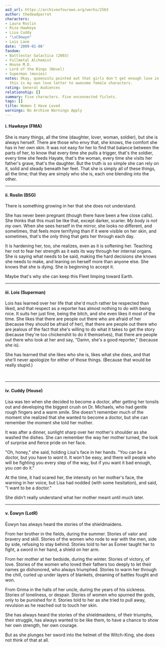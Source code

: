 ```yaml
---
ao3_url: https://archiveofourown.org/works/2563
author: thedeadparrot
characters:
- Laura Roslin
- Riza Hawkeye
- Lisa Cuddy
- "\xC9owyn"
- Lois Lane
date: '2009-01-08'
fandom:
- Battlestar Galactica (2003)
- Fullmetal Alchemist
- House M.D.
- Lord of the Rings (Novel)
- Superman (movies)
notes: Okay, queenzulu pointed out that girls don't get enough love in fandom, so
  this is my own love letter to awesome female characters.
rating: General Audiences
relationship: []
summary: Five characters. Five unconnected ficlets.
tags: []
title: Women I Have Loved
warnings: No Archive Warnings Apply
---
```


#### i. Hawkeye (FMA)

She is many things, all the time (daughter, lover, woman, soldier), but she is always herself. There are those who envy that, she knows, the comfort she has in her own skin. It was not easy for her to find that balance between the parts of her, to know that every time she pulls a trigger, that's the soldier, every time she feeds Hayate, that's the woman, every time she visits her father's grave, that's the daughter. But the truth is so simple she can rely on it, solid and steady beneath her feet. That she is simply all of these things, all the time; that they are simply who she is, each one blending into the other.



---

#### ii. Roslin (BSG)

There is something growing in her that she does not understand.

She has never been pregnant (though there have been a few close calls). She thinks that this must be like that, except darker, scarier. *My body is not my own.* When she sees herself in the mirror, she looks no different, and sometimes, that feels more terrifying than if it were visible on her skin, and sometimes, that's the only thing that gets her through each day.

It is hardening her, too, she realizes, even as it is softening her. Teaching her not to fear her strength as it eats its way through her internal organs. She is saying what needs to be said, making the hard decisions she knows she needs to make, and leaning on herself more than anyone else. She knows that she is dying. She is beginning to accept it.

Maybe that's why she can keep this Fleet limping toward Earth.



---

#### iii. Lois (Superman)

Lois has learned over her life that she'd much rather be respected than liked, and that respect as a reporter has almost nothing to do with being nice. It suits her just fine, being the bitch, and she even likes it most of the time. She likes that there are people out there who are afraid of her (because they should be afraid of her), that there are people out there who are jealous of the fact that she's willing to do what it takes to get the story (because they're too chickenshit to do it themselves), that there are people out there who look at her and say, "Damn, she's a good reporter," (because she is).

She has learned that she likes who she is, likes what she does, and that she'll never apologize for either of those things. (Because that would be really stupid.)

 



---

#### iv. Cuddy (House)

Lisa was ten when she decided to become a doctor, after getting her tonsils out and developing the biggest crush on Dr. Michaels, who had gentle rough fingers and a warm smile. She doesn't remember much of the moment she realized that she wanted to become a doctor, but she can remember the moment she told her mother.

It was after a dinner, sunlight sharp over her mother's shoulder as she washed the dishes. She can remember the way her mother turned, the look of surprise and fierce pride on her face.

"Oh, honey," she said, holding Lisa's face in her hands. "You can be a doctor, but you have to *want* it. It won't be easy, and there will people who will be fighting you every step of the way, but if you want it bad enough, you *can* do it."

At the time, it had scared her, the intensity on her mother's face, the warning in her voice, but Lisa had nodded (with some hesitation), and said, "I want to be a doctor."

She didn't really understand what her mother meant until much later.



---

#### v. Èowyn (LotR)

Éowyn has always heard the stories of the shieldmaidens.

From her brother in the fields, during the summer. Stories of valor and bravery and skill. Stories of the women who rode to war with the men, side by side, refusing to stay behind. Stories told to her as Éomer taught her to fight, a sword in her hand, a shield on her arm.

From her mother at her bedside, during the winter. Stories of victory, of love. Stories of the women who loved their fathers too deeply to let their names go dishonored, who always triumphed. Stories to warm her through the chill, curled up under layers of blankets, dreaming of battles fought and won.

From Grima in the halls of her uncle, during the years of his sickness. Stories of loneliness, or despair. Stories of women who spurned the gods, only to be punished for it. Stories told to her as she tried to pull away, revulsion as he reached out to touch her skin.

She has always heard the stories of the shieldmaidens, of their triumphs, their struggle, has always wanted to be like them, to have a chance to show her own strength, her own courage.

But as she plunges her sword into the helmet of the Witch-King, she does not think of that at all.